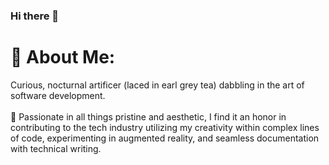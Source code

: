 ### Hi there 👋

# 💫 About Me:
Curious, nocturnal artificer (laced in earl grey tea) dabbling in the art of software development.<br><br>🦄 Passionate in all things pristine and aesthetic, I find it an honor in contributing to the tech industry utilizing my creativity within complex lines of code, experimenting in augmented reality, and seamless documentation with technical writing.


<!--
**mawamari/mawamari** is a ✨ _special_ ✨ repository because its `README.md` (this file) appears on your GitHub profile.

Here are some ideas to get you started:

- 🔭 I’m currently working on ...
- 🌱 I’m currently learning ...
- 👯 I’m looking to collaborate on ...
- 🤔 I’m looking for help with ...
- 💬 Ask me about ...
- 📫 How to reach me: ...
- 😄 Pronouns: ...
- ⚡ Fun fact: ...
-->
